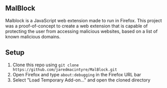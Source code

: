 ## MalBlock

Malblock is a JavaScript web extension made to run in Firefox. This project was a proof-of-concept to create a web extension that is capable of protecting the user from accessing malicious websites, based on a list of known malicious domains.

## Setup

1. Clone this repo using `git clone https://github.com/jaredmacintyre/MalBlock.git`
2. Open Firefox and type `about:debugging` in the Firefox URL bar
3. Select "Load Temporary Add-on..." and open the cloned directory
